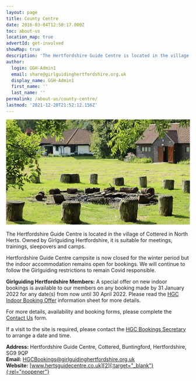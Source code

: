 ```yaml
---
layout: page
title: County Centre
date: 2016-03-04T12:50:17.000Z
toc: about-us
location_map: true
advertId: get-involved
showMap: true
description: 'The Hertfordshire Guide Centre is located in the village of Cottered in North Herts, and is suitable for meetings, trainings, sleepovers and camps.'
author:
  login: GGH-Admin1
  email: share@girlguidinghertfordshire.org.uk
  display_name: GGH-Admin1
  first_name: ''
  last_name: ''
permalink: /about-us/county-centre/
lastmod: '2021-12-20T21:52:12.156Z'
---
```

<div class="single-slider">
  <div class="item"><img src="/wp-content/uploads/2016/03/750x500-750x427.jpg" alt="GTA V"></div>
</div>
<p class="lead">The Hertfordshire Guide Centre is located in the village of Cottered in North Herts. Owned by Girlguiding Hertfordshire, it is suitable for meetings, trainings, sleepovers and camps.</p>
  
Hertfordshire Guide Centre campsite is now closed for the winter period but the indoor accommodation remains open for bookings.  We will continue to follow the Girlguiding restrictions to remain Covid responsible.

**Girlguiding Hertfordshire Members:** A special offer on new indoor bookings is available to our members on any booking made by 31 January 2022 for any date(s) from now until 30 April 2022.  Please read the <a href="/assets/docs/hgc-hire-offer-jan-2022.pdf">HGC Indoor Booking Offer</a> information sheet for more details.

For more details, availability and booking forms, please complete the [Contact Us][3] form.
  
If a visit to the site is required, please contact the [HGC Bookings Secretary][1] to arrange a date and time.
  
**Address:** Hertfordshire Guide Centre, Cottered, Buntingford, Hertfordshire, SG9 9QP<br />
**Email:** [HGCBookings@girlguidinghertfordshire.org.uk][1]<br />
**Website:** [www.hertsguidecentre.co.uk][2]{:target="_blank"}{:rel="noopener"}

[1]: mailto:hgcbookings@girlguidinghertfordshire.org.uk
[2]: https://www.hertsguidecentre.co.uk
[3]: #hgcForm
